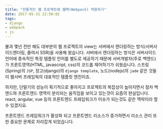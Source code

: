 ```yaml
---
title: "전통적인 웹 프로젝트에 웹팩(Webpack) 적용하기"
date: 2017-05-31 22:50:02
tags:
- django
- webpack
- js
---
```

불과 몇년 전만 해도 대부분의 웹 프로젝트의 view는 서버에서 렌더링하는 방식(서버사이드렌더링, 줄여서 SSR)을 사용해 왔습니다. 서버에서 렌더링하는 방식은 서버사이드 언어에 종속적인 특정 템플릿 언어를 별도로 제공하기 때문에 서버개발자(주로 백엔드)가 프론트영역(HTML, javascript, css)의 코드를 제어하기가 쉬웠습니다. 스프링(Spring)의 `JSP`, 장고(django)의 `django template`, 노드(nodejs)의 `jade` 같은 것들이 웹서버 프레임웍의 대표적인 템플릿 엔진이죠.

하지만, 단말기의 성능이 획기적으로 좋아지고 프로젝트의 복잡성이 높아지면서 점차 백엔드와 프론트엔드 영역이 분리되는 움직임을 보이고 있는것이 요즘의 현실입니다. react, angular, vue 등의 프론트엔드 프레임워크가 이슈가 되는것도 같은 맥락이라 할 수 있겠지요.

프론트엔드 프레임워크가 활성화 되고 프론트엔드 리소스가 증가하면서 리소스 관리 또한 중요한 문제로 자리잡게 되었습니다.  
